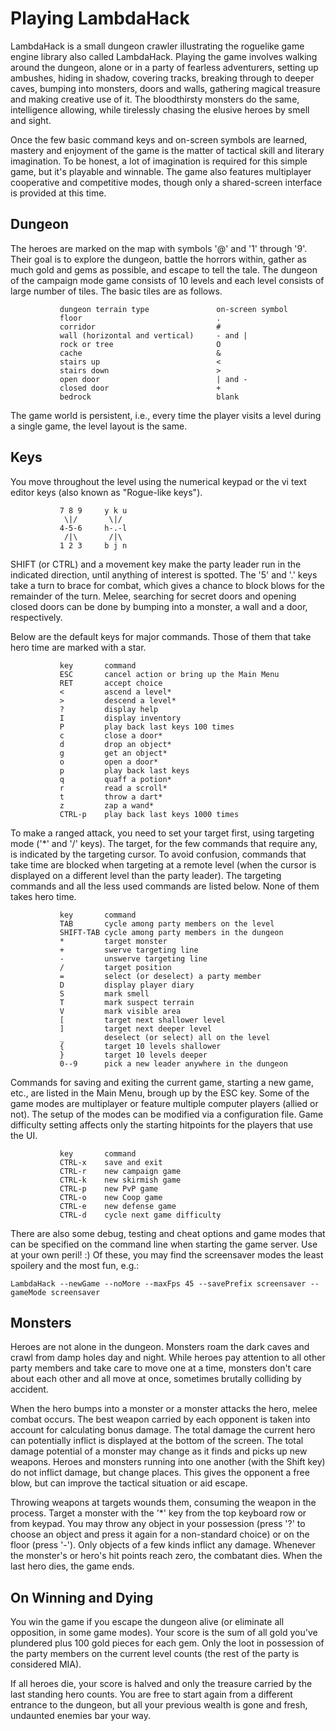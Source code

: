 Playing LambdaHack
==================

LambdaHack is a small dungeon crawler illustrating the roguelike game engine
library also called LambdaHack. Playing the game involves walking around
the dungeon, alone or in a party of fearless adventurers, setting up ambushes,
hiding in shadow, covering tracks, breaking through to deeper caves,
bumping into monsters, doors and walls, gathering magical treasure
and making creative use of it. The bloodthirsty monsters do the same,
intelligence allowing, while tirelessly chasing the elusive heroes
by smell and sight.

Once the few basic command keys and on-screen symbols are learned,
mastery and enjoyment of the game is the matter of tactical skill
and literary imagination. To be honest, a lot of imagination is required
for this simple game, but it's playable and winnable.
The game also features multiplayer cooperative and competitive modes,
though only a shared-screen interface is provided at this time.


Dungeon
-------

The heroes are marked on the map with symbols '@' and '1' through '9'.
Their goal is to explore the dungeon, battle the horrors within,
gather as much gold and gems as possible, and escape to tell the tale.
The dungeon of the campaign mode game consists of 10 levels and each level
consists of large number of tiles. The basic tiles are as follows.

               dungeon terrain type               on-screen symbol
               floor                              .
               corridor                           #
               wall (horizontal and vertical)     - and |
               rock or tree                       O
               cache                              &
               stairs up                          <
               stairs down                        >
               open door                          | and -
               closed door                        +
               bedrock                            blank

The game world is persistent, i.e., every time the player visits a level
during a single game, the level layout is the same.


Keys
----

You move throughout the level using the numerical keypad or
the vi text editor keys (also known as "Rogue-like keys").

               7 8 9     y k u
                \|/       \|/
               4-5-6     h-.-l
                /|\       /|\
               1 2 3     b j n

SHIFT (or CTRL) and a movement key make the party leader run in the indicated
direction, until anything of interest is spotted. The '5' and '.' keys take
a turn to brace for combat, which gives a chance to block blows
for the remainder of the turn. Melee, searching for secret doors
and opening closed doors can be done by bumping into a monster,
a wall and a door, respectively.

Below are the default keys for major commands. Those of them that take
hero time are marked with a star.

               key       command
               ESC       cancel action or bring up the Main Menu
               RET       accept choice
               <         ascend a level*
               >         descend a level*
               ?         display help
               I         display inventory
               P         play back last keys 100 times
               c         close a door*
               d         drop an object*
               g         get an object*
               o         open a door*
               p         play back last keys
               q         quaff a potion*
               r         read a scroll*
               t         throw a dart*
               z         zap a wand*
               CTRL-p    play back last keys 1000 times

To make a ranged attack, you need to set your target first,
using targeting mode ('*' and '/' keys). The target, for the few
commands that require any, is indicated by the targeting cursor.
To avoid confusion, commands that take time are blocked when targeting
at a remote level (when the cursor is displayed on a different level
than the party leader). The targeting commands and all the less used
commands are listed below. None of them takes hero time.

               key       command
               TAB       cycle among party members on the level
               SHIFT-TAB cycle among party members in the dungeon
               *         target monster
               +         swerve targeting line
               -         unswerve targeting line
               /         target position
               =         select (or deselect) a party member
               D         display player diary
               S         mark smell
               T         mark suspect terrain
               V         mark visible area
               [         target next shallower level
               ]         target next deeper level
               _         deselect (or select) all on the level
               {         target 10 levels shallower
               }         target 10 levels deeper
               0--9      pick a new leader anywhere in the dungeon

Commands for saving and exiting the current game, starting a new game, etc.,
are listed in the Main Menu, brough up by the ESC key.
Some of the game modes are multiplayer or feature multiple computer
players (allied or not). The setup of the modes can be modified
via a configuration file. Game difficulty setting affects only
the starting hitpoints for the players that use the UI.

               key       command
               CTRL-x    save and exit
               CTRL-r    new campaign game
               CTRL-k    new skirmish game
               CTRL-p    new PvP game
               CTRL-o    new Coop game
               CTRL-e    new defense game
               CTRL-d    cycle next game difficulty

There are also some debug, testing and cheat options and game modes
that can be specified on the command line when starting the game server.
Use at your own peril! :) Of these, you may find the screensaver modes
the least spoilery and the most fun, e.g.:

    LambdaHack --newGame --noMore --maxFps 45 --savePrefix screensaver --gameMode screensaver


Monsters
--------

Heroes are not alone in the dungeon. Monsters roam the dark caves
and crawl from damp holes day and night. While heroes pay attention
to all other party members and take care to move one at a time,
monsters don't care about each other and all move at once,
sometimes brutally colliding by accident.

When the hero bumps into a monster or a monster attacks the hero,
melee combat occurs. The best weapon carried by each opponent
is taken into account for calculating bonus damage. The total damage
the current hero can potentially inflict is displayed at the bottom
of the screen. The total damage potential of a monster may change
as it finds and picks up new weapons. Heroes and monsters running into
one another (with the Shift key) do not inflict damage, but change places.
This gives the opponent a free blow, but can improve the tactical situation
or aid escape.

Throwing weapons at targets wounds them, consuming the weapon in the process.
Target a monster with the '*' key from the top keyboard row or from keypad.
You may throw any object in your possession (press '?' to choose
an object and press it again for a non-standard choice) or on the floor
(press '-'). Only objects of a few kinds inflict any damage.
Whenever the monster's or hero's hit points reach zero, the combatant dies.
When the last hero dies, the game ends.


On Winning and Dying
--------------------

You win the game if you escape the dungeon alive (or eliminate
all opposition, in some game modes). Your score is
the sum of all gold you've plundered plus 100 gold pieces for each gem.
Only the loot in possession of the party members on the current level
counts (the rest of the party is considered MIA).

If all heroes die, your score is halved and only the treasure carried
by the last standing hero counts. You are free to start again
from a different entrance to the dungeon, but all your previous wealth
is gone and fresh, undaunted enemies bar your way.
